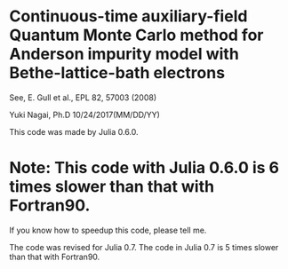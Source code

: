 # Continuous-time auxiliary-field Quantum Monte Carlo method for Anderson impurity model with Bethe-lattice-bath electrons

See, E. Gull et al., EPL 82, 57003 (2008)

Yuki Nagai, Ph.D 10/24/2017(MM/DD/YY)

This code was made by Julia 0.6.0.

# Note: This code with Julia 0.6.0 is 6 times slower than that with Fortran90.

If you know how to speedup this code, please tell me.

The code was revised for Julia 0.7. 
The code in Julia 0.7 is 5 times slower than that with Fortran90. 
